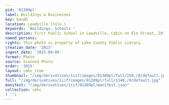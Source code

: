 ```yaml
---
pid: '01389pl'
label: Buildings & Businesses
key: bandb
location: Leadville (Colo.)
keywords: 'Buildings, Schools '
description: First Public School in Leadville, Cabin on Elm Street, 2013
named_persons: 
rights: This photo is property of Lake County Public Library.
creation_date: '2013'
ingest_date: '2021-04-06'
format: Photo
source: Scanned Photo
order: '3915'
layout: cmhc_item
thumbnail: "/img/derivatives/iiif/images/01389pl/full/250,/0/default.jpg"
full: "/img/derivatives/iiif/images/01389pl/full/1140,/0/default.jpg"
manifest: "/img/derivatives/iiif/01389pl/manifest.json"
collection: cmhc
! '': 
---
```

